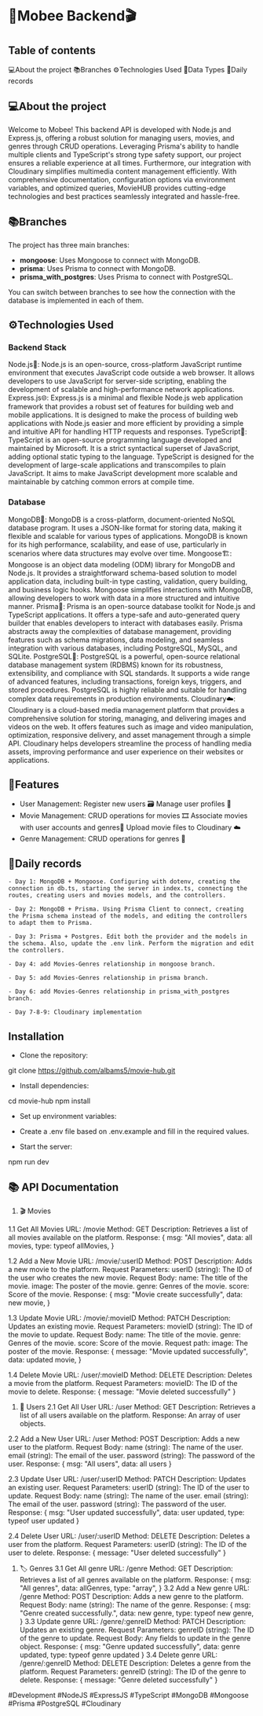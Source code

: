 # 🐝Mobee Backend🎬

## Table of contents

💻About the project
📚Branches
⚙️Technologies Used
📍Data Types
📝Daily records

## 💻About the project

Welcome to Mobee! This backend API is developed with Node.js and Express.js, offering a robust solution for managing users, movies, and genres through CRUD operations. Leveraging Prisma's ability to handle multiple clients and TypeScript's strong type safety support, our project ensures a reliable experience at all times. Furthermore, our integration with Cloudinary simplifies multimedia content management efficiently. With comprehensive documentation, configuration options via environment variables, and optimized queries, MovieHUB provides cutting-edge technologies and best practices seamlessly integrated and hassle-free.


## 📚Branches

The project has three main branches:

- **mongoose**: Uses Mongoose to connect with MongoDB.
- **prisma**: Uses Prisma to connect with MongoDB.
- **prisma_with_postgres**: Uses Prisma to connect with PostgreSQL.

You can switch between branches to see how the connection with the database is implemented in each of them.

## ⚙️Technologies Used

### Backend Stack

Node.js🚀: Node.js is an open-source, cross-platform JavaScript runtime environment that executes JavaScript code outside a web browser. It allows developers to use JavaScript for server-side scripting, enabling the development of scalable and high-performance network applications.
Express.js🌐: Express.js is a minimal and flexible Node.js web application framework that provides a robust set of features for building web and mobile applications. It is designed to make the process of building web applications with Node.js easier and more efficient by providing a simple and intuitive API for handling HTTP requests and responses.
TypeScript📝: TypeScript is an open-source programming language developed and maintained by Microsoft. It is a strict syntactical superset of JavaScript, adding optional static typing to the language. TypeScript is designed for the development of large-scale applications and transcompiles to plain JavaScript. It aims to make JavaScript development more scalable and maintainable by catching common errors at compile time.

### Database

MongoDB🍃: MongoDB is a cross-platform, document-oriented NoSQL database program. It uses a JSON-like format for storing data, making it flexible and scalable for various types of applications. MongoDB is known for its high performance, scalability, and ease of use, particularly in scenarios where data structures may evolve over time.
Mongoose🏗️: Mongoose is an object data modeling (ODM) library for MongoDB and Node.js. It provides a straightforward schema-based solution to model application data, including built-in type casting, validation, query building, and business logic hooks. Mongoose simplifies interactions with MongoDB, allowing developers to work with data in a more structured and intuitive manner.
Prisma🚀: Prisma is an open-source database toolkit for Node.js and TypeScript applications. It offers a type-safe and auto-generated query builder that enables developers to interact with databases easily. Prisma abstracts away the complexities of database management, providing features such as schema migrations, data modeling, and seamless integration with various databases, including PostgreSQL, MySQL, and SQLite.
PostgreSQL🐘: PostgreSQL is a powerful, open-source relational database management system (RDBMS) known for its robustness, extensibility, and compliance with SQL standards. It supports a wide range of advanced features, including transactions, foreign keys, triggers, and stored procedures. PostgreSQL is highly reliable and suitable for handling complex data requirements in production environments.
Cloudinary☁️: Cloudinary is a cloud-based media management platform that provides a comprehensive solution for storing, managing, and delivering images and videos on the web. It offers features such as image and video manipulation, optimization, responsive delivery, and asset management through a simple API. Cloudinary helps developers streamline the process of handling media assets, improving performance and user experience on their websites or applications.

## 📍Features

* User Management:
Register new users 🗃️
Manage user profiles 🦰
* Movie Management:
CRUD operations for movies 🎞️
Associate movies with user accounts and genres🔗
Upload movie files to Cloudinary ☁️
* Genre Management:
CRUD operations for genres 🔖


## 📝Daily records
    - Day 1: MongoDB + Mongoose. Configuring with dotenv, creating the connection in db.ts, starting the server in index.ts, connecting the routes, creating users and movies models, and the controllers.

    - Day 2: MongoDB + Prisma. Using Prisma Client to connect, creating the Prisma schema instead of the models, and editing the controllers to adapt them to Prisma.

    - Day 3: Prisma + Postgres. Edit both the provider and the models in the schema. Also, update the .env link. Perform the migration and edit the controllers.

    - Day 4: add Movies-Genres relationship in mongoose branch.

    - Day 5: add Movies-Genres relationship in prisma branch.

    - Day 6: add Movies-Genres relationship in prisma_with_postgres branch.
    
    - Day 7-8-9: Cloudinary implementation


## Installation

* Clone the repository:

git clone https://github.com/albams5/movie-hub.git

* Install dependencies:

cd movie-hub npm install

* Set up environment variables:

* Create a .env file based on .env.example and fill in the required values.

* Start the server:

npm run dev

## 📚 API Documentation

1. 🎬 Movies

1.1 Get All Movies
URL: /movie
Method: GET
Description: Retrieves a list of all movies available on the platform.
Response: {
      msg: "All movies",
      data: all movies,
      type: typeof allMovies,
    }

1.2 Add a New Movie
URL: /movie/:userID
Method: POST
Description: Adds a new movie to the platform.
Request Parameters:
userID (string): The ID of the user who creates the new movie.
Request Body:
name: The title of the movie.
image: The poster of the movie.
genre: Genres of the movie.
score: Score of the movie.
Response: {
      msg: "Movie create successfully",
      data: new movie,
    }

1.3 Update Movie
URL: /movie/:movieID
Method: PATCH
Description: Updates an existing movie.
Request Parameters:
movieID (string): The ID of the movie to update.
Request Body:
name: The title of the movie.
genre: Genres of the movie.
score: Score of the movie.
Request path:
image: The poster of the movie.
Response: {
      message: "Movie updated successfully",
      data: updated movie,
    }

1.4 Delete Movie
URL: /user/:movieID
Method: DELETE
Description: Deletes a movie from the platform.
Request Parameters:
movieID: The ID of the movie to delete.
Response: {
    message: "Movie deleted successfully"
  }

1. 👤 Users
2.1 Get All User
URL: /user
Method: GET
Description: Retrieves a list of all users available on the platform.
Response: An array of user objects.

2.2 Add a New User
URL: /user
Method: POST
Description: Adds a new user to the platform.
Request Body:
name (string): The name of the user.
email (string): The email of the user.
password (string): The password of the user.
Response: {
      msg: "All users",
      data: all users
    }

2.3 Update User
URL: /user/:userID
Method: PATCH
Description: Updates an existing user.
Request Parameters:
userID (string): The ID of the user to update.
Request Body: 
name (string): The name of the user.
email (string): The email of the user.
password (string): The password of the user.
Response: {
      msg: "User updated successfully",
      data: user updated,
      type: typeof user updated
    }

2.4 Delete User
URL: /user/:userID
Method: DELETE
Description: Deletes a user from the platform.
Request Parameters:
userID (string): The ID of the user to delete.
Response: {
      message: "User deleted successfully"
    }

1. 🏷️ Genres
3.1 Get All genre
URL: /genre
Method: GET
Description: Retrieves a list of all genres available on the platform.
Response: {
      msg: "All genres",
      data: allGenres,
      type: "array",
    }
3.2 Add a New genre
URL: /genre
Method: POST
Description: Adds a new genre to the platform.
Request Body:
name (string): The name of the genre.
Response: {
      msg: "Genre created successfully.",
      data: new genre,
      type: typeof new genre,
    }
3.3 Update genre
URL: /genre/:genreID
Method: PATCH
Description: Updates an existing genre.
Request Parameters:
genreID (string): The ID of the genre to update.
Request Body: Any fields to update in the genre object.
Response: {
        msg: "Genre updated successfully",
        data: genre updated,
        type: typeof genre updated
    }
3.4 Delete genre
URL: /genre/:genreID
Method: DELETE
Description: Deletes a genre from the platform.
Request Parameters:
genreID (string): The ID of the genre to delete.
Response: {
      message: "Genre deleted successfully"
    }



#Development #NodeJS #ExpressJS #TypeScript #MongoDB #Mongoose #Prisma #PostgreSQL #Cloudinary

